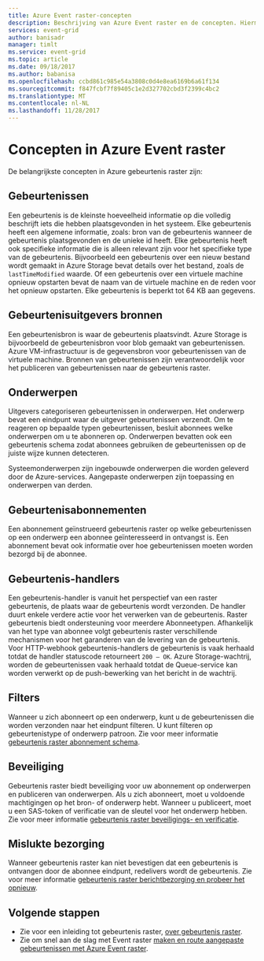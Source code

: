 ```yaml
---
title: Azure Event raster-concepten
description: Beschrijving van Azure Event raster en de concepten. Hiermee definieert u enkele belangrijke onderdelen van gebeurtenis raster.
services: event-grid
author: banisadr
manager: timlt
ms.service: event-grid
ms.topic: article
ms.date: 09/18/2017
ms.author: babanisa
ms.openlocfilehash: ccbd861c985e54a3808c0d4e8ea6169b6a61f134
ms.sourcegitcommit: f847fcbf7f89405c1e2d327702cbd3f2399c4bc2
ms.translationtype: MT
ms.contentlocale: nl-NL
ms.lasthandoff: 11/28/2017
---
```

# <a name="concepts-in-azure-event-grid"></a>Concepten in Azure Event raster

De belangrijkste concepten in Azure gebeurtenis raster zijn:

## <a name="events"></a>Gebeurtenissen

Een gebeurtenis is de kleinste hoeveelheid informatie op die volledig beschrijft iets die hebben plaatsgevonden in het systeem.  Elke gebeurtenis heeft een algemene informatie, zoals: bron van de gebeurtenis wanneer de gebeurtenis plaatsgevonden en de unieke id heeft.  Elke gebeurtenis heeft ook specifieke informatie die is alleen relevant zijn voor het specifieke type van de gebeurtenis. Bijvoorbeeld een gebeurtenis over een nieuw bestand wordt gemaakt in Azure Storage bevat details over het bestand, zoals de `lastTimeModified` waarde. Of een gebeurtenis over een virtuele machine opnieuw opstarten bevat de naam van de virtuele machine en de reden voor het opnieuw opstarten. Elke gebeurtenis is beperkt tot 64 KB aan gegevens.

## <a name="event-sourcespublishers"></a>Gebeurtenisuitgevers bronnen

Een gebeurtenisbron is waar de gebeurtenis plaatsvindt. Azure Storage is bijvoorbeeld de gebeurtenisbron voor blob gemaakt van gebeurtenissen. Azure VM-infrastructuur is de gegevensbron voor gebeurtenissen van de virtuele machine. Bronnen van gebeurtenissen zijn verantwoordelijk voor het publiceren van gebeurtenissen naar de gebeurtenis raster.

## <a name="topics"></a>Onderwerpen

Uitgevers categoriseren gebeurtenissen in onderwerpen. Het onderwerp bevat een eindpunt waar de uitgever gebeurtenissen verzendt. Om te reageren op bepaalde typen gebeurtenissen, besluit abonnees welke onderwerpen om u te abonneren op. Onderwerpen bevatten ook een gebeurtenis schema zodat abonnees gebruiken de gebeurtenissen op de juiste wijze kunnen detecteren.

Systeemonderwerpen zijn ingebouwde onderwerpen die worden geleverd door de Azure-services. Aangepaste onderwerpen zijn toepassing en onderwerpen van derden.

## <a name="event-subscriptions"></a>Gebeurtenisabonnementen

Een abonnement geïnstrueerd gebeurtenis raster op welke gebeurtenissen op een onderwerp een abonnee geïnteresseerd in ontvangst is.  Een abonnement bevat ook informatie over hoe gebeurtenissen moeten worden bezorgd bij de abonnee.

## <a name="event-handlers"></a>Gebeurtenis-handlers

Een gebeurtenis-handler is vanuit het perspectief van een raster gebeurtenis, de plaats waar de gebeurtenis wordt verzonden. De handler duurt enkele verdere actie voor het verwerken van de gebeurtenis.  Raster gebeurtenis biedt ondersteuning voor meerdere Abonneetypen. Afhankelijk van het type van abonnee volgt gebeurtenis raster verschillende mechanismen voor het garanderen van de levering van de gebeurtenis.  Voor HTTP-webhook gebeurtenis-handlers de gebeurtenis is vaak herhaald totdat de handler statuscode retourneert `200 – OK`. Azure Storage-wachtrij, worden de gebeurtenissen vaak herhaald totdat de Queue-service kan worden verwerkt op de push-bewerking van het bericht in de wachtrij.

## <a name="filters"></a>Filters

Wanneer u zich abonneert op een onderwerp, kunt u de gebeurtenissen die worden verzonden naar het eindpunt filteren. U kunt filteren op gebeurtenistype of onderwerp patroon. Zie voor meer informatie [gebeurtenis raster abonnement schema](subscription-creation-schema.md).

## <a name="security"></a>Beveiliging

Gebeurtenis raster biedt beveiliging voor uw abonnement op onderwerpen en publiceren van onderwerpen. Als u zich abonneert, moet u voldoende machtigingen op het bron- of onderwerp hebt. Wanneer u publiceert, moet u een SAS-token of verificatie van de sleutel voor het onderwerp hebben. Zie voor meer informatie [gebeurtenis raster beveiligings- en verificatie](security-authentication.md).

## <a name="failed-delivery"></a>Mislukte bezorging

Wanneer gebeurtenis raster kan niet bevestigen dat een gebeurtenis is ontvangen door de abonnee eindpunt, redelivers wordt de gebeurtenis. Zie voor meer informatie [gebeurtenis raster berichtbezorging en probeer het opnieuw](delivery-and-retry.md).

## <a name="next-steps"></a>Volgende stappen

* Zie voor een inleiding tot gebeurtenis raster, [over gebeurtenis raster](overview.md).
* Zie om snel aan de slag met Event raster [maken en route aangepaste gebeurtenissen met Azure Event raster](custom-event-quickstart.md).
